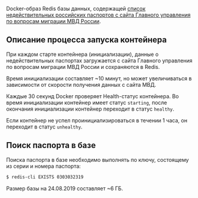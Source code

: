 Docker-образ Redis базы данных, содержащей [список недействительных российских паспортов с сайта Главного управления по
вопросам миграции МВД России](http://services.fms.gov.ru/info-service.htm?sid=2000).


Описание процесса запуска контейнера
----

При каждом старте контейнера (инициализации), данные о недействительных паспортах загружается с сайта Главного
управления по вопросам миграции МВД России и сохраняются в Redis.

Время инициализации составляет ~10 минут, но может увеличиваться в зависимости от скорости получения данных с сайта МВД.

Каждые 30 секунд Docker проверяет Health-статус контейнера. Во время инициализации контейнер имеет статус `starting`,
после окончания инициализации контейнер переходит в статус `healthy`.

Если контейнер не успел проинициализироваться в течении 1 часа, он переходит в статус `unhealthy`.


Поиск паспорта в базе
----

Поиска паспорта в базе необходимо выполнять по ключу, состоящему из серии и номера паспорта:

```sh
$ redis-cli EXISTS 0303032319
```

Размер базы на 24.08.2019 составляет ~6 ГБ.

